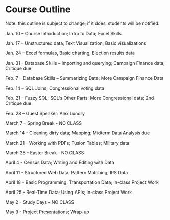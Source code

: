 Course Outline
================

Note: this outline is subject to change; if it does, students will be notified. 

Jan. 10 – Course Introduction; Intro to Data; Excel Skills

Jan. 17 – Unstructured data; Text Visualization; Basic visualizations

Jan. 24 – Excel formulas, Basic charting, Election results data

Jan. 31 - Database Skills – Importing and querying; Campaign Finance data; Critique due

Feb. 7 – Database Skills – Summarizing Data; More Campaign Finance Data

Feb. 14 – SQL Joins; Congressional voting data

Feb. 21 – Fuzzy SQL; SQL's Other Parts; More Congressional data; 2nd Critique due

Feb. 28 – Guest Speaker: Alex Lundry

March 7 – Spring Break - NO CLASS 

March 14 - Cleaning dirty data; Mapping; Midterm Data Analysis due

March 21 - Working with PDFs; Fusion Tables; Military data

March 28 - Easter Break - NO CLASS

April 4 - Census Data; Writing and Editing with Data

April 11 - Structured Web Data; Pattern Matching; IRS Data

April 18 - Basic Programming; Transportation Data; In-class Project Work

April 25 - Real-Time Data; Using APIs; In-class Project Work

May 2 - Study Days - NO CLASS

May 9 - Project Presentations; Wrap-up